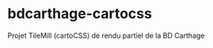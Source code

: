 bdcarthage-cartocss
===================

Projet TileMill (cartoCSS) de rendu partiel de la BD Carthage
